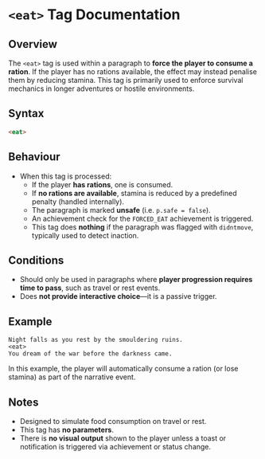 # `<eat>` Tag Documentation

## Overview

The `<eat>` tag is used within a paragraph to **force the player to consume a ration**. If the player has no rations available, the effect may instead penalise them by reducing stamina. This tag is primarily used to enforce survival mechanics in longer adventures or hostile environments.

## Syntax

```html
<eat>
```

## Behaviour

- When this tag is processed:
  - If the player **has rations**, one is consumed.
  - If **no rations are available**, stamina is reduced by a predefined penalty (handled internally).
  - The paragraph is marked **unsafe** (i.e. `p.safe = false`).
  - An achievement check for the `FORCED_EAT` achievement is triggered.
  - This tag does **nothing** if the paragraph was flagged with `didntmove`, typically used to detect inaction.

## Conditions

- Should only be used in paragraphs where **player progression requires time to pass**, such as travel or rest events.
- Does **not provide interactive choice**—it is a passive trigger.

## Example

```text
Night falls as you rest by the smouldering ruins.
<eat>
You dream of the war before the darkness came.
```

In this example, the player will automatically consume a ration (or lose stamina) as part of the narrative event.

## Notes

- Designed to simulate food consumption on travel or rest.
- This tag has **no parameters**.
- There is **no visual output** shown to the player unless a toast or notification is triggered via achievement or status change.

